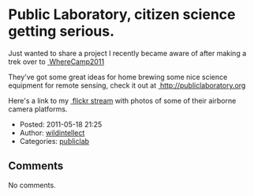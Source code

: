 # Public Laboratory, citizen science getting serious.

Just wanted to share a project I recently became aware of after making a trek over to <a href="http://upcoming.yahoo.com/event/7762461/CA/Stanford/Wherecamp-2011/Stanford-Alumni-Center-Stanford-University-Campus/" class="ext-link"> WhereCamp2011</a>

They've got some great ideas for home brewing some nice science equipment for remote sensing, check it out at <a href="http://publiclaboratory.org" class="ext-link"> http://publiclaboratory.org</a>

Here's a link to my <a href="http://www.flickr.com/photos/9881331@N06/sets/72157626439024683/" class="ext-link"> flickr stream</a> with photos of some of their airborne camera platforms.

-   Posted: 2011-05-18 21:25
-   Author: [wildintellect](author/wildintellect.html)
-   Categories: [publiclab](category/publiclab.html)

## Comments

No comments.
